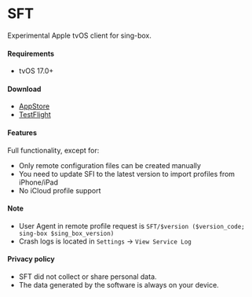 # SFT

Experimental Apple tvOS client for sing-box.

#### Requirements

* tvOS 17.0+

#### Download

* [AppStore](https://apps.apple.com/us/app/sing-box/id6451272673)
* [TestFlight](https://testflight.apple.com/join/AcqO44FH)

#### Features

Full functionality, except for:

* Only remote configuration files can be created manually
* You need to update SFI to the latest version to import profiles from iPhone/iPad
* No iCloud profile support

#### Note

* User Agent in remote profile request is `SFT/$version ($version_code; sing-box $sing_box_version)`
* Crash logs is located in `Settings` -> `View Service Log`

#### Privacy policy

* SFT did not collect or share personal data.
* The data generated by the software is always on your device.
